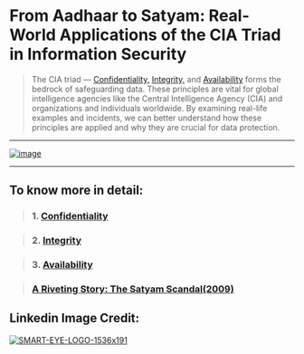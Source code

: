 # **From Aadhaar to Satyam: Real-World Applications of the CIA Triad in Information Security** 

> The CIA triad — [Confidentiality,](https://github.com/ShravanSinghRathore/CIA/wiki/1.-Confidentiality:--Keeping-Secrets-Safe) [Integrity,](https://github.com/ShravanSinghRathore/CIA/wiki/2.-Integrity:-Ensuring-Data-Accuracy-and-Trustworthiness) and [Availability](https://github.com/ShravanSinghRathore/CIA/wiki/3.-Availability:-Reliable-Access-to-Information) forms the bedrock of safeguarding data. These principles are vital for global intelligence agencies like the Central Intelligence Agency (CIA) and organizations and individuals worldwide. By examining real-life examples and incidents, we can better understand how these principles are applied and why they are crucial for data protection.

 

***
[![image](https://github.com/ShravanSinghRathore/CIA/assets/161594463/3f348d6d-fae3-45ca-9b48-751ffeaa2015)](https://www.linkedin.com/in/shrrra1/)


***

## **To know more in detail:** 

> ### 1. [**Confidentiality**](https://github.com/ShravanSinghRathore/CIA/wiki/1.-Confidentiality:--Keeping-Secrets-Safe)

> ### 2. [**Integrity**](https://github.com/ShravanSinghRathore/CIA/wiki/2.-Integrity:-Ensuring-Data-Accuracy-and-Trustworthiness) 

> ### 3. [**Availability**](https://github.com/ShravanSinghRathore/CIA/wiki/3.-Availability:-Reliable-Access-to-Information)

> ###    [**A Riveting Story: The Satyam Scandal(2009)**](https://github.com/ShravanSinghRathore/CIA/wiki/A-Riveting-Story:-The-Satyam-Scandal-2009)

## **Linkedin Image Credit:**
[![SMART-EYE-LOGO-1536x191](https://github.com/ShravanSinghRathore/CIA/assets/161594463/b735087c-e6f9-4451-8bd2-90d786bb262b)](https://getsmarteye.com/confidentiality-integrity-availability-basics-of-information-security/)
